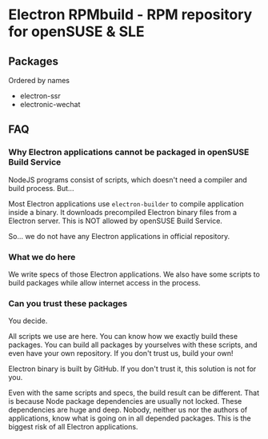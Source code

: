 # Electron RPMbuild - RPM repository for openSUSE & SLE

## Packages

Ordered by names

- electron-ssr
- electronic-wechat

## FAQ

### Why Electron applications cannot be packaged in openSUSE Build Service

NodeJS programs consist of scripts, which doesn't need a compiler and build
process. But...

Most Electron applications use `electron-builder` to compile application inside
a binary. It downloads precompiled Electron binary files from a Electron server.
This is NOT allowed by openSUSE Build Service.

So... we do not have any Electron applications in official repository.

### What we do here

We write specs of those Electron applications. We also have some scripts to build
packages while allow internet access in the process.

### Can you trust these packages

You decide.

All scripts we use are here. You can know how we exactly build these packages.
You can build all packages by yourselves with these scripts, and even have your
own repository. If you don't trust us, build your own!

Electron binary is built by GitHub. If you don't trust it, this solution is not
for you.

Even with the same scripts and specs, the build result can be different. That is
because Node package dependencies are usually not locked. These dependencies are
huge and deep. Nobody, neither us nor the authors of applications, know what is
going on in all depended packages. This is the biggest risk of all Electron
applications.
